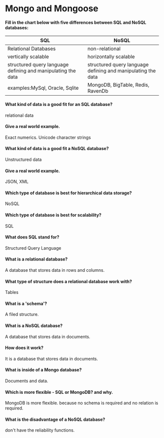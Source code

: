 # Mongo and Mongoose

#### Fill in the chart below with five differences between SQL and NoSQL databases:
   | SQL    | NoSQL |
   | ----------- | ----------- |
   |     Relational Databases	        |    non-relational|
   |        vertically scalable	     |horizontally scalable|
   |structured query language defining and manipulating the data| structured query language defining and manipulating the data|
   |  examples:MySql, Oracle, Sqlite	 |MongoDB, BigTable, Redis, RavenDb|
   
   
#### What kind of data is a good fit for an SQL database?
relational data

#### Give a real world example.
Exact numerics. Unicode character strings

#### What kind of data is a good fit a NoSQL database?
Unstructured data

#### Give a real world example.
JSON, XML
#### Which type of database is best for hierarchical data storage?
NoSQL
#### Which type of database is best for scalability?
SQL 

#### What does SQL stand for?
Structured Query Language

#### What is a relational database?
A database that stores data in rows and columns.

#### What type of structure does a relational database work with?
Tables

#### What is a 'schema'?
A filed structure.

#### What is a NoSQL database?
A database that stores data in documents.

#### How does it work?
It is a database that stores data in documents.

#### What is inside of a Mongo database?
Documents and data.

#### Which is more flexible - SQL or MongoDB? and why.
MongoDB is more flexible.
because no schema is required and no relation is required.

#### What is the disadvantage of a NoSQL database?
don't have the reliability functions.

